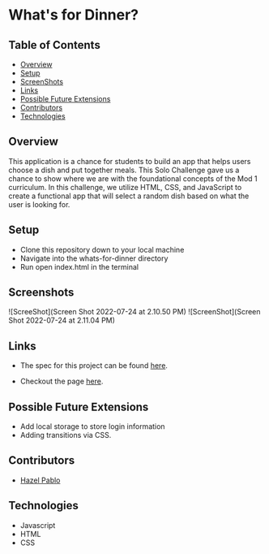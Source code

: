 # What's for Dinner?

## Table of Contents
- [Overview](#Overview)
- [Setup](#Setup)
- [ScreenShots](#ScreenShots)
- [Links](#Links)
- [Possible Future Extensions](Possible-Future-Extensions)
- [Contributors](#Contributors)
- [Technologies](#Technologies)



## Overview

This application is a chance for students to build an app that helps users choose a dish and put together meals. This Solo Challenge gave us a chance to show where we are with the foundational concepts of the Mod 1 curriculum. In this challenge, we utilize HTML, CSS, and JavaScript to create a functional app that will select a random dish based on what the user is looking for.


## Setup
- Clone this repository down to your local machine
- Navigate into the whats-for-dinner directory
- Run open index.html in the terminal

## Screenshots
![ScreeShot](Screen Shot 2022-07-24 at 2.10.50 PM)
![ScreenShot](Screen Shot 2022-07-24 at 2.11.04 PM)


## Links
- The spec for this project can be found [here](https://frontend.turing.io/projects/module-1/dinner.html).

- Checkout the page [here](https://hpablo08.github.io/).


## Possible Future Extensions
- Add local storage to store login information
- Adding transitions via CSS.

## Contributors
- [Hazel Pablo](https://github.com/Hpablo08?tab=repositories)

## Technologies
  - Javascript
  - HTML
  - CSS
